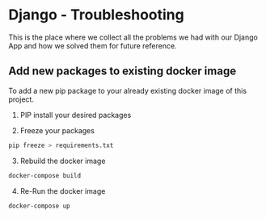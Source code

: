 # Django - Troubleshooting

This is the place where we collect all the problems we had with our
Django App and how we solved them for future reference.

## Add new packages to existing docker image

To add a new pip package to your already existing docker image of this project.

1. PIP install your desired packages

2. Freeze your packages

```bash
pip freeze > requirements.txt
```

3. Rebuild the docker image

```bash
docker-compose build
```


4. Re-Run the docker image

```bash
docker-compose up
```